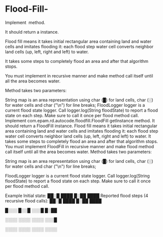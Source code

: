 # Flood-Fill-
Implement 
﻿
  method.

It should return a  instance.

Flood fill means it takes initial rectangular area containing land and water cells and imitates flooding it:
each flood step water cell converts neighbor land cells (up, left, right and left) to water.

It takes some steps to completely flood an area and after that algorithm stops.

You must implement  in recursive manner and make  method call itself until all the area becomes water.

Method takes two parameters:

String map is an area representation using
char (█) for land cells,
char (░) for water cells and
char ("\n") for line breaks;
FloodLogger logger is a current flood state logger.
Call logger.log(String floodState) to report a flood state on each step. Make sure to call it once per flood method call.
Implement com.epam.rd.autocode.floodfill.FloodFill getInstance method.
It should return a FloodFill instance.
Flood fill means it takes initial rectangular area containing land and water cells and imitates flooding it:
each flood step water cell converts neighbor land cells (up, left, right and left) to water.
It takes some steps to completely flood an area and after that algorithm stops.
You must implement FloodFill in recursive manner and make flood method call itself until all the area becomes water.
Method takes two parameters:


String map is an area representation using
char (█) for land cells,
char (░) for water cells and
char ("\n") for line breaks;

FloodLogger logger is a current flood state logger.
Call logger.log(String floodState) to report a flood state on each step. Make sure to call it once per flood method call.


Example
Initial state:
██░█
████
█░██
████
Reported flood steps (4 recursive flood calls):
██░█
████
█░██
████

█░░░
█░░█
░░░█
█░██

░░░░
░░░░
░░░░
░░░█

░░░░
░░░░
░░░░
░░░░
